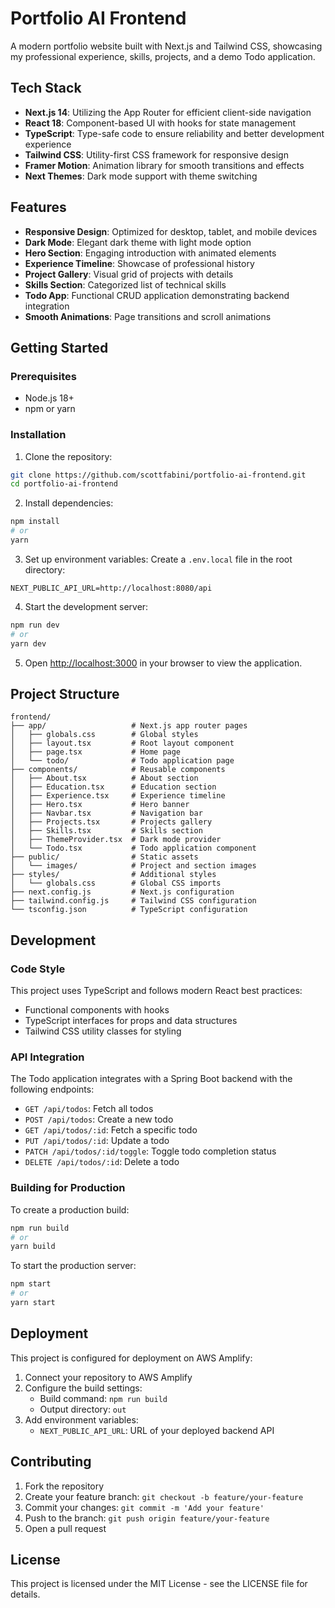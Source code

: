 # Portfolio AI Frontend

A modern portfolio website built with Next.js and Tailwind CSS, showcasing my professional experience, skills, projects, and a demo Todo application.

## Tech Stack

- **Next.js 14**: Utilizing the App Router for efficient client-side navigation
- **React 18**: Component-based UI with hooks for state management
- **TypeScript**: Type-safe code to ensure reliability and better development experience
- **Tailwind CSS**: Utility-first CSS framework for responsive design
- **Framer Motion**: Animation library for smooth transitions and effects
- **Next Themes**: Dark mode support with theme switching

## Features

- **Responsive Design**: Optimized for desktop, tablet, and mobile devices
- **Dark Mode**: Elegant dark theme with light mode option
- **Hero Section**: Engaging introduction with animated elements
- **Experience Timeline**: Showcase of professional history
- **Project Gallery**: Visual grid of projects with details
- **Skills Section**: Categorized list of technical skills
- **Todo App**: Functional CRUD application demonstrating backend integration
- **Smooth Animations**: Page transitions and scroll animations

## Getting Started

### Prerequisites

- Node.js 18+
- npm or yarn

### Installation

1. Clone the repository:
```bash
git clone https://github.com/scottfabini/portfolio-ai-frontend.git
cd portfolio-ai-frontend
```

2. Install dependencies:
```bash
npm install
# or
yarn
```

3. Set up environment variables:
Create a `.env.local` file in the root directory:
```
NEXT_PUBLIC_API_URL=http://localhost:8080/api
```

4. Start the development server:
```bash
npm run dev
# or
yarn dev
```

5. Open [http://localhost:3000](http://localhost:3000) in your browser to view the application.

## Project Structure

```
frontend/
├── app/                   # Next.js app router pages
│   ├── globals.css        # Global styles
│   ├── layout.tsx         # Root layout component
│   ├── page.tsx           # Home page
│   └── todo/              # Todo application page
├── components/            # Reusable components
│   ├── About.tsx          # About section
│   ├── Education.tsx      # Education section
│   ├── Experience.tsx     # Experience timeline
│   ├── Hero.tsx           # Hero banner
│   ├── Navbar.tsx         # Navigation bar
│   ├── Projects.tsx       # Projects gallery
│   ├── Skills.tsx         # Skills section
│   ├── ThemeProvider.tsx  # Dark mode provider
│   └── Todo.tsx           # Todo application component
├── public/                # Static assets
│   └── images/            # Project and section images
├── styles/                # Additional styles
│   └── globals.css        # Global CSS imports
├── next.config.js         # Next.js configuration
├── tailwind.config.js     # Tailwind CSS configuration
└── tsconfig.json          # TypeScript configuration
```

## Development

### Code Style

This project uses TypeScript and follows modern React best practices:
- Functional components with hooks
- TypeScript interfaces for props and data structures
- Tailwind CSS utility classes for styling

### API Integration

The Todo application integrates with a Spring Boot backend with the following endpoints:
- `GET /api/todos`: Fetch all todos
- `POST /api/todos`: Create a new todo
- `GET /api/todos/:id`: Fetch a specific todo
- `PUT /api/todos/:id`: Update a todo
- `PATCH /api/todos/:id/toggle`: Toggle todo completion status
- `DELETE /api/todos/:id`: Delete a todo

### Building for Production

To create a production build:

```bash
npm run build
# or
yarn build
```

To start the production server:

```bash
npm start
# or
yarn start
```

## Deployment

This project is configured for deployment on AWS Amplify:

1. Connect your repository to AWS Amplify
2. Configure the build settings:
   - Build command: `npm run build`
   - Output directory: `out`
3. Add environment variables:
   - `NEXT_PUBLIC_API_URL`: URL of your deployed backend API

## Contributing

1. Fork the repository
2. Create your feature branch: `git checkout -b feature/your-feature`
3. Commit your changes: `git commit -m 'Add your feature'`
4. Push to the branch: `git push origin feature/your-feature`
5. Open a pull request

## License

This project is licensed under the MIT License - see the LICENSE file for details. 